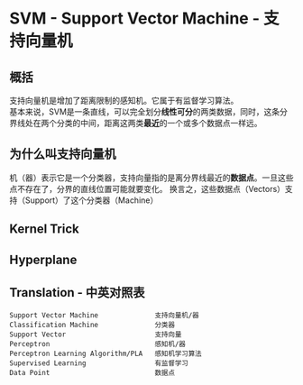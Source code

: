 # SVM - Support Vector Machine - 支持向量机

## 概括

支持向量机是增加了距离限制的感知机。它属于有监督学习算法。  
基本来说，SVM是一条直线，可以完全划分**线性可分**的两类数据，同时，这条分界线处在两个分类的中间，距离这两类**最近**的一个或多个数据点一样远。

## 为什么叫支持向量机

机（器）表示它是一个分类器，支持向量指的是离分界线最近的**数据点**。一旦这些点不存在了，分界的直线位置可能就要变化。  换言之，这些数据点（Vectors）支持（Support）了这个分类器（Machine）

## Kernel Trick

## Hyperplane

## Translation - 中英对照表

```list
Support Vector Machine              支持向量机/器
Classification Machine              分类器
Support Vector                      支持向量
Perceptron                          感知机/器
Perceptron Learning Algorithm/PLA   感知机学习算法
Supervised Learning                 有监督学习
Data Point                          数据点
```